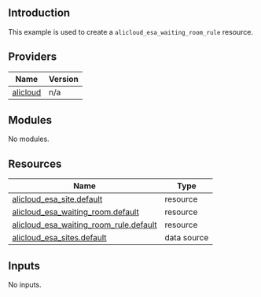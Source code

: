 ## Introduction

This example is used to create a `alicloud_esa_waiting_room_rule` resource.

<!-- BEGIN_TF_DOCS -->
## Providers

| Name | Version |
|------|---------|
| <a name="provider_alicloud"></a> [alicloud](#provider\_alicloud) | n/a |

## Modules

No modules.

## Resources

| Name | Type |
|------|------|
| [alicloud_esa_site.default](https://registry.terraform.io/providers/aliyun/alicloud/latest/docs/resources/esa_site) | resource |
| [alicloud_esa_waiting_room.default](https://registry.terraform.io/providers/aliyun/alicloud/latest/docs/resources/esa_waiting_room) | resource |
| [alicloud_esa_waiting_room_rule.default](https://registry.terraform.io/providers/aliyun/alicloud/latest/docs/resources/esa_waiting_room_rule) | resource |
| [alicloud_esa_sites.default](https://registry.terraform.io/providers/aliyun/alicloud/latest/docs/data-sources/esa_sites) | data source |

## Inputs

No inputs.
<!-- END_TF_DOCS -->
